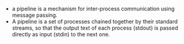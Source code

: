 - a pipeline is a mechanism for inter-process communication using message passing. 
- A pipeline is a set of processes chained together by their standard streams, so that the output text of each process (stdout) is passed directly as input (stdin) to the next one.